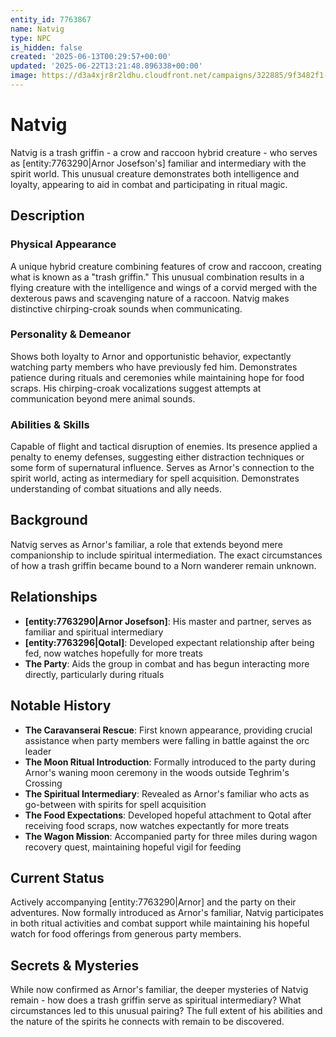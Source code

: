 ```yaml
---
entity_id: 7763867
name: Natvig
type: NPC
is_hidden: false
created: '2025-06-13T00:29:57+00:00'
updated: '2025-06-22T13:21:48.896338+00:00'
image: https://d3a4xjr8r2ldhu.cloudfront.net/campaigns/322885/9f3482f1-00fc-42af-a06b-15e772807b4d.jpg
---
```

# Natvig

Natvig is a trash griffin - a crow and raccoon hybrid creature - who serves as [entity:7763290|Arnor Josefson's] familiar and intermediary with the spirit world. This unusual creature demonstrates both intelligence and loyalty, appearing to aid in combat and participating in ritual magic.

## Description

### Physical Appearance

A unique hybrid creature combining features of crow and raccoon, creating what is known as a "trash griffin." This unusual combination results in a flying creature with the intelligence and wings of a corvid merged with the dexterous paws and scavenging nature of a raccoon. Natvig makes distinctive chirping-croak sounds when communicating.

### Personality & Demeanor

Shows both loyalty to Arnor and opportunistic behavior, expectantly watching party members who have previously fed him. Demonstrates patience during rituals and ceremonies while maintaining hope for food scraps. His chirping-croak vocalizations suggest attempts at communication beyond mere animal sounds.

### Abilities & Skills

Capable of flight and tactical disruption of enemies. Its presence applied a penalty to enemy defenses, suggesting either distraction techniques or some form of supernatural influence. Serves as Arnor's connection to the spirit world, acting as intermediary for spell acquisition. Demonstrates understanding of combat situations and ally needs.

## Background

Natvig serves as Arnor's familiar, a role that extends beyond mere companionship to include spiritual intermediation. The exact circumstances of how a trash griffin became bound to a Norn wanderer remain unknown.

## Relationships

- **[entity:7763290|Arnor Josefson]**: His master and partner, serves as familiar and spiritual intermediary
- **[entity:7763296|Qotal]**: Developed expectant relationship after being fed, now watches hopefully for more treats
- **The Party**: Aids the group in combat and has begun interacting more directly, particularly during rituals

## Notable History

- **The Caravanserai Rescue**: First known appearance, providing crucial assistance when party members were falling in battle against the orc leader
- **The Moon Ritual Introduction**: Formally introduced to the party during Arnor's waning moon ceremony in the woods outside Teghrim's Crossing
- **The Spiritual Intermediary**: Revealed as Arnor's familiar who acts as go-between with spirits for spell acquisition
- **The Food Expectations**: Developed hopeful attachment to Qotal after receiving food scraps, now watches expectantly for more treats
- **The Wagon Mission**: Accompanied party for three miles during wagon recovery quest, maintaining hopeful vigil for feeding

## Current Status

Actively accompanying [entity:7763290|Arnor] and the party on their adventures. Now formally introduced as Arnor's familiar, Natvig participates in both ritual activities and combat support while maintaining his hopeful watch for food offerings from generous party members.

## Secrets & Mysteries

While now confirmed as Arnor's familiar, the deeper mysteries of Natvig remain - how does a trash griffin serve as spiritual intermediary? What circumstances led to this unusual pairing? The full extent of his abilities and the nature of the spirits he connects with remain to be discovered.